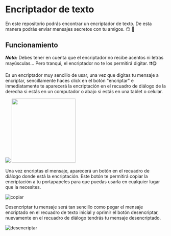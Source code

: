 # Encriptador de texto 

En este repositorio podrás encontrar un encriptador de texto. De esta manera podrás enviar mensajes secretos con tu amigos. :smirk: :love_letter: 

## Funcionamiento

_**Nota:**_ Debes tener en cuenta que el encriptador no recibe acentos ni letras mayúsculas... Pero tranqui, el encriptador no te los permitirá digitar. :heavy_exclamation_mark::heavy_exclamation_mark::yum:

Es un encriptador muy sencillo de usar, una vez que digitas tu mensaje a encriptar, sencillamente haces click en el botón "encriptar" e inmediatamente te aparecerá la encriptación en el recuadro de diálogo de la derecha si estás en un computador o abajo si estás en una tablet o celular.

<img src='https://github.com/user-attachments/assets/78e48c66-f7c1-45ea-9185-ac1d40e583ce' >
<img src='https://github.com/user-attachments/assets/f1404ce4-b64a-4272-a698-6127d8bdcc02' width='200'>

Una vez encriptas el mensaje, aparecerá un botón en el recuadro de diálogo donde está la encriptación. Este botón te permitirá copiar la encriptación a tu portapapeles para que puedas usarla en cualquier lugar que la necesites.

![copiar](https://github.com/user-attachments/assets/d09f3ac9-56bb-4065-8fc5-c61c6f4004d1)


Desencriptar tu mensaje será tan sencillo como pegar el mensaje encriptado en el recuadro de texto inicial y oprimir el botón desencriptar, nuevamente en el recuadro de diálogo tendrás tu mensaje desencriptado.

![desencriptar](https://github.com/user-attachments/assets/f6290514-0a0b-4b29-9331-70cc4db7b821)
